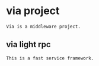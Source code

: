 # via project
    Via is a middleware project.

## via light rpc
    This is a fast service framework.
